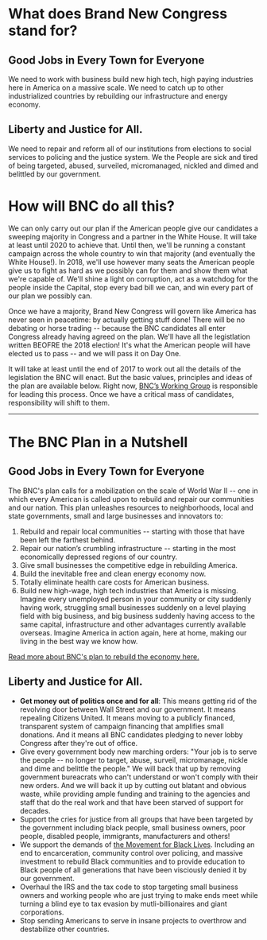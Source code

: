 # What does Brand New Congress stand for?
## Good Jobs in Every Town for Everyone
We need to work with business build new high tech, high paying industries here in America on a massive scale. We need to catch up to other industrialized countries by rebuilding our infrastructure and energy economy.
## Liberty and Justice for All. 
We need to repair and reform all of our institutions from elections to social services to policing and the justice system. We the People are sick and tired of being targeted, abused, surveiled, micromanaged, nickled and dimed and belittled by our government.   

# How will BNC do all this?

We can only carry out our plan if the American people give our candidates a sweeping majority in Congress and a partner in the White House. It will take at least until 2020 to achieve that. Until then, we'll be running a constant campaign across the whole country to win that majority (and eventually the White House!). In 2018, we'll use however many seats the American people give us to fight as hard as we possibly can for them and show them what we're capable of. We'll shine a light on corruption, act as a watchdog for the people inside the Capital, stop every bad bill we can, and win every part of our plan we possibly can.  

Once we have a majority, Brand New Congress will govern like America has never seen in peacetime: by actually getting stuff done! There will be no debating or horse trading -- because the BNC candidates all enter Congress already having agreed on the plan. We'll have all the legistlation written BEOFRE the 2018 election! It's what the American people will have elected us to pass -- and we will pass it on Day One. 

It will take at least until the end of 2017 to work out all the details of the legislation the BNC will enact. But the basic values, principles and ideas of the plan are available below. Right now, [BNC’s Working Group](https://wiki.brandnewcongress.org/index.php?title=Our_Team-Based_Organization) is responsible for leading this process. Once we have a critical mass of candidates, responsibility will shift to them.

------
# The BNC Plan in a Nutshell
## Good Jobs in Every Town for Everyone
The BNC's plan calls for a mobilization on the scale of World War II -- one in which every American is called upon to rebuild and repair our communities and our nation. This plan unleashes resources to neighborhoods, local and state governments, small and large businesses and innovators to:
1. Rebuild and repair local communities -- starting with those that have been left the farthest behind.
2. Repair our nation’s crumbling infrastructure -- starting in the most economically depressed regions of our country.
3. Give small businesses the competitive edge in rebuilding America.
4. Build the inevitable free and clean energy economy now.
5. Totally eliminate health care costs for American business.
6. Build new high-wage, high tech industries that America is missing.
Imagine every unemployed person in your community or city suddenly having work, struggling small businesses suddenly on a level playing field with big business, and big business suddenly having access to the same capital, infrastructure and other advantages currently available overseas. Imagine America in action again, here at home, making our living in the best way we know how.

[Read more about BNC's plan to rebuild the economy here.](https://docs.google.com/document/d/1sCFs5hqitbXBBqXxU6NULDyvydXqm-ALOqW21dv9P9k/edit?usp=sharing)

## Liberty and Justice for All. 
* **Get money out of politics once and for all**: This means getting rid of the revolving door between Wall Street and our government. It means repealing Citizens United. It means moving to a publicly financed, transparent system of campaign financing that amplifies small donations. And it means all BNC candidates pledging to never lobby Congress after they're out of office.
* Give every government body new marching orders: "Your job is to serve the people -- no longer to target, abuse, surveil, micromanage, nickle and dime and belittle the people." We will back that up by removing government bureacrats who can't understand or won't comply with their new orders. And we will back it up by cutting out blatant and obvious waste, while providing ample funding and training to the agencies and staff that do the real work and that have been starved of support for decades. 
* Support the cries for justice from all groups that have been targeted by the government including black people, small business owners, poor people, disabled people, immigrants, manufacturers and others! 
* We support the demands of [the Movement for Black Lives](https://policy.m4bl.org/end-war-on-black-people/). Including an end to encarceration, community control over policing, and massive investment to rebuild Black communities and to provide education to Black people of all generations that have been visciously denied it by our government.
* Overhaul the IRS and the tax code to stop targeting small business owners and working people who are just trying to make ends meet while turning a blind eye to tax evasion by mutli-billionaires and giant corporations. 
* Stop sending Americans to serve in insane projects to overthrow and destabilize other countries.
